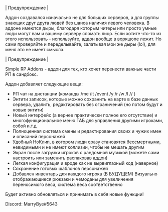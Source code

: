 | Предупреждение | 

Аддон создавался изначально не для больших серверов, а для группы знающих друг друга людей без шанса наличия левого человека.
В аддоне имеются дыры, благодаря которым читеры или просто умные люди могут вам и вашему серверу сломать лицо.
Если хотите что-то из этого использовать - используйте, аддон вообще в воркшопе лежит. 
Но сами проверяйте и переделывайте, залатывая мои же дыры (lol), для меня это не имеет смысла.

| Предупреждение | 

Simple RP Addons - аддон для тех, кто хочет перенести важные части РП в сандбокс.

Аддон добавляет следующие вещи:
- РП чат на дистанции (команды /me /it /event /у /r /w /l // )
- Энтити записок, которые можно сохранить на карте в базе данных сервера, удалить, редактировать без ограничений (но потом будут и новые энтити)
- Новый интерфейс (а вернее практически полное его отсутствие) и многофункциональное меню ТАБ для управления другими игроками, собой и.т.д
- Полноценная система смены и редактирования своих и чужих имен и описаний персонажей
- Удобный НоКлип, в котором люди сразу становятся бессмертными, невидимыми и не имеют коллизии, чтобы не мешать другим
- Экран после загрузки игроков с рандомной музыкой (можете сами настроить или заменить распаковав аддон)
- Легкая конфигурация и вроде как не вырвиглазный код (наверное)
- Сохранение готовых шаблонов персонажей
- Добавлен инвентарь для каждого игрока (В БУДУЩЕМ) Визуально отображающиеся рюкзаки и чемоданы для увеличения переносимого веса, система веса соответственно

Будет активно обновляться и принимать в себя новые функции!

Discord: MarryBye#5643
